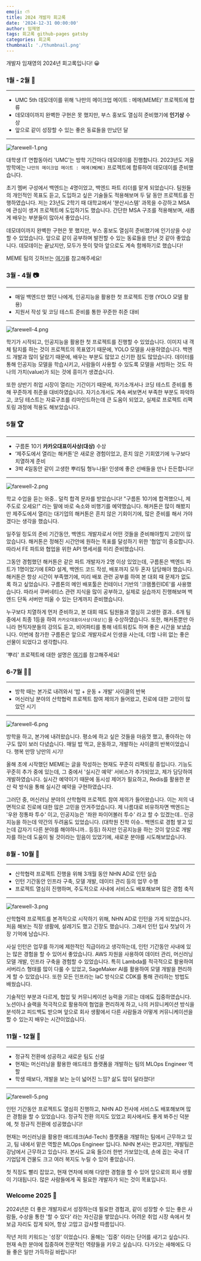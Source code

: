 ```yaml
---
emoji: ⛅️
title: 2024 개발자 회고록
date: '2024-12-31 00:00:00'
author: 임재영
tags: 회고록 github-pages gatsby
categories: 회고록
thumbnail: './thumbnail.png'
---
```


개발자 임재영의 2024년 회고록입니다! 😀

### 1월 - 2월 💄

---
- UMC 5th 데모데이를 위해 ‘나만의 메이크업 메이트 : 메메(MEME)’ 프로젝트에 합류
- 데모데이까지 완벽한 구현은 못 했지만, 부스 홍보도 열심히 준비했기에 **인기상** 수상
- 앞으로 같이 성장할 수 있는 좋은 동료들을 만났던 달
---

![farewell-1.png](farewell-1.png)

대학생 IT 연합동아리 'UMC'는 방학 기간마다 데모데이를 진행합니다.
2023년도 겨울 방학에는 `나만의 메이크업 메이트 : 메메(MEME)` 프로젝트에 합류하여 데모데이를 준비했습니다.

초기 멤버 구성에서 백엔드는 4명이었고, 백엔드 파트 리더를 맡게 되었습니다.
팀원들의 개인적인 목표도 듣고, 도입하고 싶은 기술들도 적용해보며 두 달 동안 프로젝트를 진행하였습니다.
저는 23년도 2학기 때 대학교에서 '분산시스템' 과목을 수강하고 MSA에 관심이 생겨 프로젝트에 도입하기도 했습니다.
간단한 MSA 구조를 적용해보며, 새롭게 배우는 부분들이 많아서 좋았습니다.

데모데이까지 완벽한 구현은 못 했지만, 부스 홍보도 열심히 준비했기에 인기상을 수상할 수 있었습니다.
앞으로 같이 공부하며 발전할 수 있는 동료들을 만난 것 같아 좋았습니다.
데모데이는 끝났지만, 모두가 뜻이 맞아 앞으로도 계속 함께하기로 했습니다!

MEME 팀의 깃허브는 [여기](https://github.com/MEME-UMC)를 참고해주세요!

### 3월 - 4월 📷

---
- 매일 백엔드만 했던 나에게, 인공지능을 활용한 첫 프로젝트 진행 (YOLO 모델 활용)
- 지원서 작성 및 코딩 테스트 준비를 통한 꾸준한 취준 대비
---

![farewell-4.png](farewell-4.png)

학기가 시작되고, 인공지능을 활용한 첫 프로젝트를 진행할 수 있었습니다.
이미지 내 객체 탐지를 하는 것이 프로젝트의 목표였기 때문에, YOLO 모델을 사용하였습니다.
백엔드 개발과 많이 달랐기 때문에, 배우는 부분도 많았고 신기한 점도 많았습니다.
데이터를 통해 인공지능 모델을 학습시키고, 사람들이 사용할 수 있도록 모델을 서빙하는 것도 하나의 가치(value)가 되는 것에 흥미가 생겼습니다.

또한 상반기 취업 시장이 열리는 기간이기 때문에, 자기소개서나 코딩 테스트 준비를 통해 꾸준하게 취준을 대비하였습니다.
자기소개서도 계속 써보면서 부족한 부분도 파악하고, 코딩 테스트는 자료구조를 리마인드하는데 큰 도움이 되었고, 실제로 프로젝트 리팩토링 과정에 적용도 해보았습니다.

### 5월 🏆

---
- 구름톤 10기 **카카오대표이사상(대상)** 수상
- ‘제주도에서 열리는 해커톤’은 새로운 경험이었고, 흔치 않은 기회였기에 누구보다 치열하게 준비
- 3박 4일동안 같이 고생한 뿌리팀 형누나들! 인생에 좋은 선배들을 만나 든든합니다!
---

![farewell-2.png](farewell-2.png)

학교 수업을 듣는 와중.. 덜컥 합격 문자를 받았습니다!
"구름톤 10기에 합격했으니, 제주도로 오세요!" 라는 말에 바로 숙소와 비행기를 예약했습니다.
해커톤은 많이 해봤지만 제주도에서 열리는 대기업의 해커톤은 흔치 않은 기회이기에, 많은 준비를 해서 가야겠다는 생각을 했습니다.

일주일 정도의 준비 기간동안, 백엔드 개발자로서 어떤 것들을 준비해야할지 고민이 많았습니다.
해커톤은 정해진 시간안에 원하는 목표를 달성하기 위한 '협업'이 중요합니다.
따라서 FE 파트와 협업을 위한 API 명세서를 미리 준비했습니다.

그동안 경험했던 해커톤은 같은 파트 개발자가 2명 이상 있었는데, 구름톤은 백엔드 파트가 1명이었기에 ERD 설계, 백엔드 코드 작성, 배포까지 모두 혼자 담당해야 했습니다.
해커톤은 항상 시간이 부족했기에, 미리 배포 관련 공부를 하여 본 대회 때 문제가 없도록 하고 싶었습니다.
구름톤의 메인 배포툴은 컨테이너 기반의 '크램폴린IDE'를 사용했습니다.
따라서 쿠버네티스 관련 지식을 많이 공부하고, 실제로 실습까지 진행해보며 백엔드 단독 서버만 띄울 수 있는 단계까지 준비했습니다.

누구보다 치열하게 먼저 준비하고, 본 대회 때도 팀원들과 열심히 고생한 결과.. 
6개 팀 중에서 최종 1등을 하여 `카카오대표이사상(대상)🥇` 을 수상하였습니다. 
또한, 해커톤뿐만 아니라 현직자분들의 강의도 듣고, 비어파티를 통해 네트워킹도 하며 좋은 시간을 보냈습니다.
이번에 참가한 구름톤은 앞으로 개발자로서 인생을 사는데, 더할 나위 없는 좋은 선물이 되었다고 생각합니다.

'뿌리' 프로젝트에 대한 설명은 [여기](https://9oormthon.goorm.io/83182701-089a-4441-8589-c072b4102fe6)를 참고해주세요!

### 6-7월 💪🏻

---
- 방학 때는 본가로 내려와서 ‘밥 + 운동 + 개발’ 사이클의 반복
- 머신러닝 분야의 산학협력 프로젝트 참여 제의가 들어왔고, 진로에 대한 고민이 많았던 시기
---

![farewell-6.png](farewell-6.png)

방학을 하고, 본가에 내려왔습니다.
평소에 하고 싶은 것들을 마음껏 했고, 좋아하는 야구도 많이 보러 다녔습니다.
매일 밥 먹고, 운동하고, 개발하는 사이클의 반복이었습니다. 행복 만땅 낭만의 시기!

올해 초에 시작했던 MEME는 글을 작성하는 현재도 꾸준히 리팩토링 중입니다.
기능도 꾸준히 추가 중에 있는데, 그 중에서 '실시간 예약' 서비스가 추가되었고, 제가 담당하여 개발하였습니다.
실시간 예약이기 때문에 동시성 제어가 필요하고, Redis를 활용한 분산 락 방식을 통해 실시간 예약을 구현하였습니다.

그러던 중, 머신러닝 분야의 산학협력 프로젝트 참여 제의가 들어왔습니다.
이는 저의 내면적으로 진로에 대한 많은 고민을 안겨주었습니다.
제 나름대로 비유하자면 백엔드는 '우완 정통파 투수' 이고, 인공지능은 '좌완 파이어볼러 투수' 라고 할 수 있겠는데..
인공지능을 하는데 약간의 두려움도 있었습니다. (대학원 진학 이슈.. 백엔드로 경험 쌓고 있는데 갑자기 다른 분야를 해야하니까.. 등등)
하지만 인공지능을 하는 것이 앞으로 개발자를 하는데 도움이 될 것이라는 믿음이 있었기에, 새로운 분야를 시도해보았습니다.

### 8월 - 10월 👟

---
- 산학협력 프로젝트 진행을 위해 3개월 동안 NHN AD로 인턴 실습
- 인턴 기간동안 인프라 구축, 모델 개발, 데이터 관리 등의 업무 수행
- 프로젝트 열심히 진행하며, 주도적으로 사내에 서비스도 배포해보며 많은 경험 축적
---

![farewell-3.png](farewell-3.png)

산학협력 프로젝트를 본격적으로 시작하기 위해, NHN AD로 인턴을 가게 되었습니다.
처음 해보는 직장 생활에, 설레기도 했고 긴장도 했습니다.
그래서 인턴 입사 첫날이 가장 기억에 남습니다.

사실 인턴은 업무를 하기에 제한적인 직급이라고 생각하는데, 인턴 기간동안 사내에 있는 많은 경험을 할 수 있어서 좋았습니다.
AWS 자원을 사용하여 데이터 관리, 머신러닝 모델 개발, 인프라 구축을 경험할 수 있었습니다.
특히 Lambda를 적극적으로 활용하여 서버리스 형태를 많이 다룰 수 있었고, SageMaker AI를 활용하여 모델 개발을 편리하게 할 수 있었습니다.
또한 모든 인프라는 IaC 방식으로 CDK를 통해 관리하는 방법도 배웠습니다.

기술적인 부분과 다르게, 협업 및 커뮤니케이션 능력을 기르는 데에도 집중하였습니다.
노션이나 슬랙을 적극적으로 활용하여 협업을 편리하게 하고, 나의 커뮤니케이션 방식을 분석하고 피드백도 받으며
앞으로 회사 생활에서 다른 사람들과 어떻게 커뮤니케이션을 할 수 있는지 배우는 시간이었습니다.

### 11월 - 12월 👔

---
- 정규직 전환에 성공하고 새로운 팀도 신설
- 현재는 머신러닝을 활용한 애드테크 플랫폼을 개발하는 팀의 MLOps Engineer 역할
- 학생 때보다, 개발을 보는 눈이 넓어진 느낌? 삶도 많이 달라졌다!
---

![farewell-5.png](farewell-5.png)

인턴 기간동안 프로젝트도 열심히 진행하고, NHN AD 전사에 서비스도 배포해보며 많은 경험을 할 수 있었습니다.
정규직 전환 의지도 있었고 회사에서도 좋게 봐주신 덕분에, 첫 정규직 전환에 성공했습니다!

현재는 머신러닝을 활용한 애드테크(Ad-Tech) 플랫폼을 개발하는 팀에서 근무하고 있고, 팀 내에서 맡은 역할은 MLOps Engineer 입니다.
NHN 본사는 판교지만, 개발팀은 강남에서 근무하고 있습니다.
본사도 교육 들으러 한번 가보았는데, 손에 꼽는 국내 IT 기업답게 건물도 크고 여러 복지도 누릴 수 있어 좋았습니다.

첫 직장도 빨리 잡았고, 현재 연차에 비해 다양한 경험을 할 수 있어 앞으로의 회사 생활이 기대됩니다.
많은 사람들에게 꼭 필요한 개발자가 되는 것이 목표입니다.

### Welcome 2025 🚀

2024년은 더 좋은 개발자로서 성장하는데 필요한 경험과, 같이 성장할 수 있는 좋은 사람들, 수상을 통한 '할 수 있다' 라는 자신감을 쌓았습니다.
어려운 취업 시장 속에서 첫 보금 자리도 잡게 되어, 항상 고맙고 감사할 따름입니다.

작년 저의 키워드는 '성장' 이었습니다. 올해는 '집중' 이라는 단어를 새기고 싶습니다.
현재 속한 분야에 집중하며 전문적인 역량들을 키우고 싶습니다.
다가오는 새해에도 다들 좋은 일만 가득하길 바랍니다!